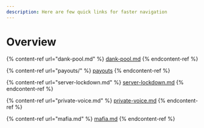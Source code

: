 ```yaml
---
description: Here are few quick links for faster navigation
---
```


# Overview



{% content-ref url="dank-pool.md" %}
[dank-pool.md](dank-pool.md)
{% endcontent-ref %}

{% content-ref url="payouts/" %}
[payouts](payouts/)
{% endcontent-ref %}

{% content-ref url="server-lockdown.md" %}
[server-lockdown.md](server-lockdown.md)
{% endcontent-ref %}

{% content-ref url="private-voice.md" %}
[private-voice.md](private-voice.md)
{% endcontent-ref %}

{% content-ref url="mafia.md" %}
[mafia.md](mafia.md)
{% endcontent-ref %}
